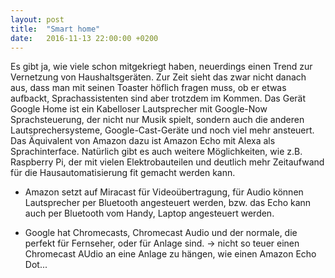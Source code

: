 ```yaml
---
layout: post
title:  "Smart home"
date:   2016-11-13 22:00:00 +0200
---
```


Es gibt ja, wie viele schon mitgekriegt haben, neuerdings einen Trend zur Vernetzung von Haushaltsgeräten.
Zur Zeit sieht das zwar nicht danach aus, dass man mit seinen Toaster höflich fragen muss, ob er etwas aufbackt, 
Sprachassistenten sind aber trotzdem im Kommen.
Das Gerät Google Home ist ein Kabelloser Lautsprecher mit Google-Now Sprachsteuerung, der nicht nur Musik spielt, sondern auch
die anderen Lautsprechersysteme, Google-Cast-Geräte und noch viel mehr ansteuert. Das Äquivalent von Amazon dazu ist Amazon Echo mit
Alexa als Sprachinterface. Natürlich gibt es auch weitere Möglichkeiten, wie z.B. Raspberry Pi, der mit vielen Elektrobauteilen
 und deutlich mehr Zeitaufwand für die Hausautomatisierung fit gemacht werden kann.

- Amazon setzt auf Miracast für Videoübertragung, für Audio können Lautsprecher per Bluetooth angesteuert werden, bzw. das Echo kann auch per Bluetooth vom Handy, Laptop
angesteuert werden.  

- Google hat Chromecasts, Chromecast Audio und der normale, die perfekt für Fernseher, oder für Anlage sind. 
-> nicht so teuer einen Chromecast AUdio an eine Anlage zu hängen, wie einen Amazon Echo Dot...  